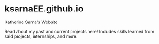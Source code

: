 # ksarnaEE.github.io
Katherine Sarna's Website

Read about my past and current projects here!
Includes skills learned from said projects, internships, and more. 
